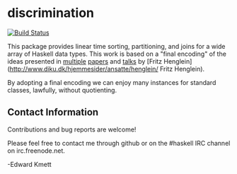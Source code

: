 discrimination
==============

[![Build Status](https://secure.travis-ci.org/ekmett/discrimination.png?branch=master)](http://travis-ci.org/ekmett/discrimination)

This package provides linear time sorting, partitioning, and joins for a wide array of Haskell data types. This work is based on a
"final encoding" of the ideas presented in [multiple](http://www.diku.dk/hjemmesider/ansatte/henglein/papers/henglein2011a.pdf) [papers](http://www.diku.dk/hjemmesider/ansatte/henglein/papers/henglein2011c.pdf) and [talks](https://www.youtube.com/watch?v=sz9ZlZIRDAg) by [Fritz Henglein](http://www.diku.dk/hjemmesider/ansatte/henglein/ Fritz Henglein).

By adopting a final encoding we can enjoy many instances for standard classes, lawfully, without quotienting.

Contact Information
-------------------

Contributions and bug reports are welcome!

Please feel free to contact me through github or on the #haskell IRC channel on irc.freenode.net.

-Edward Kmett
